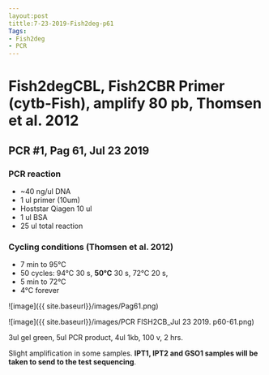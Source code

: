 ```yaml
---
layout:post
tittle:7-23-2019-Fish2deg-p61
Tags:
- Fish2deg
- PCR
---
```

# Fish2degCBL, Fish2CBR Primer (cytb-Fish), amplify **80 pb**, Thomsen et al. 2012
## **PCR #1, Pag 61, Jul 23 2019**

### **PCR reaction**
* ~40 ng/ul DNA
* 1 ul primer (10um)
* Hoststar Qiagen 10 ul
* 1 ul BSA
* 25 ul total reaction


### **Cycling conditions (Thomsen et al. 2012)**
- 7 min to 95°C
- 50 cycles:
  94°C 30 s,
  **50°C** 30 s,
  72°C 20 s,
- 5 min to 72°C
- 4°C forever


![image]({{ site.baseurl}}/images/Pag61.png)

![image]({{ site.baseurl}}/images/PCR FISH2CB_Jul 23 2019. p60-61.png)

3ul gel green,
5ul PCR product,
4ul 1kb,
100 v, 2 hrs.

Slight amplification in some samples. **IPT1, IPT2 and GSO1 samples will be taken to send to the test sequencing**.
